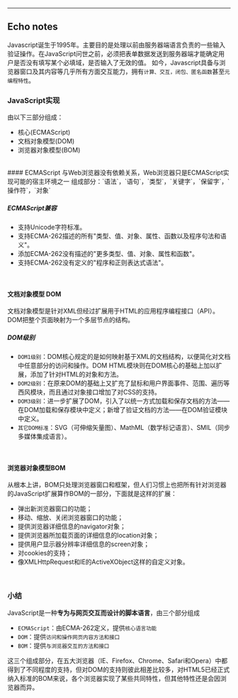 <hr>

Echo notes
---
Javascript诞生于1995年。主要目的是处理以前由服务器端语言负责的一些输入验证操作。在JavaScript问世之前，必须把表单数据发送到服务器端才能确定用户是否没有填写某个必填域，是否输入了无效的值。
如今，Javascript具备与浏览器窗口及其内容等几乎所有方面交互能力，拥有`计算、交互，闭包、匿名函数`甚至`元编程特性`。

### JavaScript实现
由以下三部分组成：
* 核心(ECMAScript)
* 文档对象模型(DOM)
* 浏览器对象模型(BOM)

<br/>
#### ECMAScript
与Web浏览器没有依赖关系，Web浏览器只是ECMAScript实现可能的宿主环境之一
组成部分：`语法`，`语句`，`类型`，`关键字`，`保留字`，`操作符`，`对象`

##### ECMAScript兼容
* 支持Unicode字符标准。
* 支持ECMA-262描述的所有"类型、值、对象、属性、函数以及程序句法和语义"。
* 添加ECMA-262没有描述的"更多类型、值、对象、属性和函数"。
* 支持ECMA-262没有定义的"程序和正则表达式语法"。

<br/>

#### 文档对象模型 DOM
文档对象模型是针对XML但经过扩展用于HTML的应用程序编程接口（API）。DOM把整个页面映射为一个多层节点的结构。
##### DOM级别
* `DOM1级别`：DOM核心规定的是如何映射基于XML的文档结构，以便简化对文档中任意部分的访问和操作。DOM HTML模块则在DOM核心的基础上加以扩展，添加了针对HTML的对象和方法。
* `DOM2级别`：在原来DOM的基础上又扩充了鼠标和用户界面事件、范围、遍历等西风模块，而且通过对象接口增加了对CSS的支持。
* `DOM3级别`：进一步扩展了DOM，引入了以统一方式加载和保存文档的方法——在DOM加载和保存模块中定义；新增了验证文档的方法——在DOM验证模块中定义。
* `其它DOM标准`：SVG（可伸缩矢量图）、MathML（数学标记语言）、SMIL（同步多媒体集成语言）。

<br/>

#### 浏览器对象模型BOM
从根本上讲，BOM只处理浏览器窗口和框架，但人们习惯上也把所有针对浏览器的JavaScript扩展算作BOM的一部分，下面就是这样的扩展：
* 弹出新浏览器窗口的功能；
* 移动、缩放、关闭浏览器窗口的功能；
* 提供浏览器详细信息的navigator对象；
* 提供浏览器所加载页面的详细信息的location对象；
* 提供用户显示器分辨率详细信息的screen对象；
* 对cookies的支持；
* 像XMLHttpRequest和IE的ActiveXObject这样的自定义对象。

<br>

### 小结
JavaScript是一种**专为与网页交互而设计的脚本语言**，由三个部分组成
* `ECMAScript`：由ECMA-262定义，提供`核心语言功能`
* `DOM`：提供`访问和操作网页内容方法和接口`
* `BOM`：提供`与浏览器交互的方法和接口`

这三个组成部分，在五大浏览器（IE、Firefox、Chrome、Safari和Opera）中都得到了不同程度的支持，但对DOM的支持则彼此相差比较多，对HTML5已经正式纳入标准的BOM来说，各个浏览器实现了某些共同特性，但其他特性还是会因浏览器而异。







